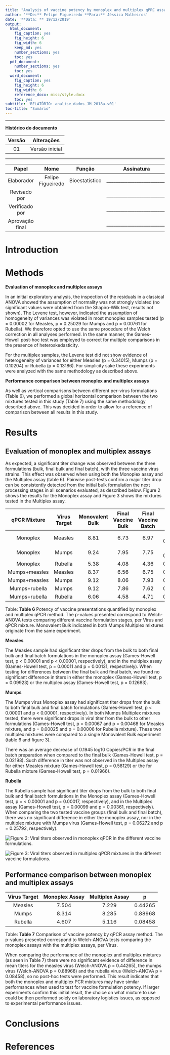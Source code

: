 ```yaml
---
title: "Analysis of vaccine potency by monoplex and multiplex qPRC assay"
author: '**De:** Felipe Figueiredo **Para:** Jéssica Malheiros'
date: '**Data: ** 19/12/2019'
output:
  html_document:
    fig_caption: yes
    fig_height: 6
    fig_width: 6
    keep_md: yes
    number_sections: yes
    toc: yes
  pdf_document:
    number_sections: yes
    toc: yes
  word_document:
    fig_caption: yes
    fig_height: 6
    fig_width: 6
    reference_docx: misc/style.docx
    toc: yes
subtitle: 'RELATÓRIO: analise_dados_JM_2018a-v01'
toc-title: "Sumário"
---
```




---

**Histórico do documento**


| Versão |   Alterações   |
|:------:|:--------------:|
|   01   | Versão inicial |

---

<!-- # Assinaturas -->


|      Papel      |       Nome        |     Função     |         Assinatura         |     Data      |
|:---------------:|:-----------------:|:--------------:|:--------------------------:|:-------------:|
|   Elaborador    | Felipe Figueiredo | Bioestatístico | __________________________ | _____________ |
|  Revisado por   |                   |                | __________________________ | _____________ |
| Verificado por  |                   |                | __________________________ | _____________ |
| Aprovação final |                   |                | __________________________ | _____________ |

<!-- # Lista de abreviaturas -->

# Introduction

<!-- ## Objetivos -->

<!-- ## Recepção e tratamento dos dados -->



# Methods

**Evaluation of monoplex and multiplex assays**

In an initial exploratory analysis, the inspection of the residuals in a classical ANOVA showed the assumption of normality was not strongly violated (no significant values were obtained from the Shapiro-Wilk test, results not shown).
The Levene test, however, indicated the assumption of homogeneity of variances was violated in most monoplex samples tested (p = 0.00002 for Measles, p = 0.25029 for Mumps and p = 0.00761 for Rubella).
We therefore opted to use the same procedure of the Welch correction in all analyses performed.
In the same manner, the Games-Howell post-hoc test was employed to correct for multiple comparisons in the presence of heteroskedasticity.

For the multiplex samples, the Levene test did not show evidence of heterogeneity of variances for either Measles (p = 0.34015), Mumps (p = 0.10204) or Rubella (p = 0.13186).
For simplicity sake these experiments were analyzed with the same methodology as described above.

**Performance comparison between monoplex and multiplex assays**

As well as vertical comparisons between different per-virus formulations (Table 6), we performed a global horizontal comparison between the two mixtures tested in this study (Table 7) using the same methodology described above.
This was decided in order to allow for a reference of comparison between all results in this study.

# Results

## Evaluation of monoplex and multiplex assays

As expected, a significant titer change was observed between the three formulations (bulk, final bulk and final batch), with the three vaccine virus strains.
This effect was observed when using both the Monoplex assay
and the Multiplex assay
(table 6).
Pairwise post-tests confirm a major titer drop can be consistently detected from the initial bulk formulation the next processing stages in all scenarios evaluated, as described below.
Figure 2 shows the results for the Monoplex assay and Figure 3 shows the mixtures tested in the Multiplex assay.

<!-- monoplex -->
<!-- (p = < 0.00001, p = < 0.00001 and p = 0.00003 for Measles, Mumps and Rubella, respectively), -->
<!-- multiplex -->
<!-- (p = 0.00036, p = 0.00057, p = 0.00007,  and p = 0.00097 for Measles, Mumps coupled with Measles, Mumps coupled with Rubella and Rubella, respectively). -->


| qPCR Mixture  | Virus Target | Monovalent Bulk | Final Vaccine Bulk | Final Vaccine Batch |     p     |
|:-------------:|:------------:|:---------------:|:------------------:|:-------------------:|:---------:|
|   Monoplex    |   Measles    |      8.81       |        6.73        |        6.97         | < 0.00001 |
|   Monoplex    |    Mumps     |      9.24       |        7.95        |        7.75         | < 0.00001 |
|   Monoplex    |   Rubella    |      5.38       |        4.08        |        4.36         |  0.00003  |
| Mumps+measles |   Measles    |      8.37       |        6.56        |        6.75         |  0.00036  |
| Mumps+measles |    Mumps     |      9.12       |        8.06        |        7.93         |  0.00057  |
| Mumps+rubella |    Mumps     |      9.12       |        7.86        |        7.62         |  0.00007  |
| Mumps+rubella |   Rubella    |      6.06       |        4.58        |        4.71         |  0.00097  |

Table: **Table 6** Potency of vaccine presentations quantified by monoplex and multiplex qPCR
method.
The p-values presented correspond to Welch-ANOVA tests comparing different vaccine formulation stages, per Virus and qPCR mixture.
Monovalent Bulk indicated in both Mumps Multiplex mixtures originate from the same experiment.

**Measles**

The Measles sample had significant titer drops from the bulk to both final bulk and final batch formulations
in the monoplex assay
(Games-Howell test, p < 0.00001 and p < 0.00001, respectively),
and in the multiplex assay
(Games-Howell test, p = 0.00011 and p = 0.00131, respectively).
When testing for differences between the final bulk and final batch, we found no significant difference in titers in either the
monoplex (Games-Howell test, p = 0.09923) or the
multiplex assay (Games-Howell test, p = 0.12683).

**Mumps**

The Mumps virus Monoplex assay had significant titer drops from the bulk to both final bulk and final batch formulations
(Games-Howell test, p < 0.00001 and p < 0.00001, respectively).
In both Mumps Multiplex mixtures tested, there were significant drops in viral titer from the bulk to other formulations
(Games-Howell test, p = 0.00067 and p = 0.00468 for Measles mixture,
and p = 0.00025 and p = 0.00006 for Rubella mixture).
These two multiplex mixtures were compared to a single Monovalent Bulk experiment (table 6 and figure 3).

There was an average decrease of
0.1945
log10 Copies/PCR in the final batch preparation when compared to the final bulk
(Games-Howell test, p = 0.02198).
Such difference in titer was not observed in the Multiplex assay for either
Measles mixture (Games-Howell test, p = 0.58129)
or the for
Rubella mixture (Games-Howell test, p = 0.01966).

**Rubella**

The Rubella sample had significant titer drops from the bulk to both final bulk and final batch formulations
in the Monoplex assay
(Games-Howell test, p = < 0.00001 and p = 0.00017, respectively),
and in the Multiplex assay
(Games-Howell test, p = 0.00099 and p = 0.00361, respectively).
When comparing the two tested vaccine groups (final bulk and final batch), there was no significant difference in either
the monoplex assay, nor in the multiplex mixture with Mumps virus
(Games-Howell test, p = 0.06272 and  p = 0.25792, respectively).

![**Figure 2**: Viral titers observed in monoplex qPCR in the different vaccine formulations.](../figures/monoplex.png)

![**Figure 3**: Viral titers observed in multiplex qPCR mixtures in the different vaccine formulations.](../figures/multiplex.png)

## Performance comparison between monoplex and multiplex assays


| Virus Target | Monoplex Assay | Multiplex Assay |    p    |
|:------------:|:--------------:|:---------------:|:-------:|
|   Measles    |     7.504      |      7.229      | 0.44265 |
|    Mumps     |     8.314      |      8.285      | 0.88968 |
|   Rubella    |     4.607      |      5.116      | 0.08458 |

Table: **Table 7** Comparison of vaccine potency by qPCR assay method.
The p-values presented correspond to Welch-ANOVA tests comparing the monoplex assays with the multiplex assays, per Virus.

When comparing the performance of the monoplex and multiplex mixtures (as seen in Table 7) there were no significant evidence of difference in mean titers for
the measles virus (Welch-ANOVA p = 0.44265),
the mumps virus (Welch-ANOVA p = 0.88968) and
the rubella virus  (Welch-ANOVA p = 0.08458),
so no post-hoc tests were performed.
This result indicates that both the monoplex and multiplex PCR mixtures may have similar performances when used to test for vaccine formulation potency.
If larger experiments confirm this initial result, the choice on what mixture to use could be then performed solely on laboratory logistics issues, as opposed to experimental performance issues.

<!-- # Exceções e Desvios do teste -->

# Conclusions

# References

<!-- # Apêndice -->

